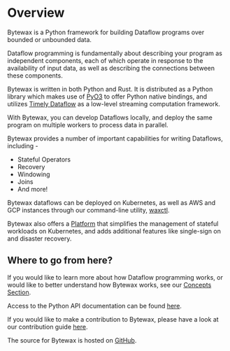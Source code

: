 # Overview

Bytewax is a Python framework for building Dataflow programs over bounded or unbounded data.

Dataflow programming is fundamentally about describing your program as
independent components, each of which operate in response to the availability of
input data, as well as describing the connections between these components.

Bytewax is written in both Python and Rust. It is distributed as a Python library which makes use of
[PyO3](https://pyo3.rs/) to offer Python native bindings, and utilizes
[Timely Dataflow](https://timelydataflow.github.io/timely-dataflow/) as a low-level
streaming computation framework.

With Bytewax, you can develop Dataflows locally, and deploy the same program on multiple workers
to process data in parallel.

Bytewax provides a number of important capabilities for writing Dataflows, including -

- Stateful Operators
- Recovery
- Windowing
- Joins
- And more!

Bytewax dataflows can be deployed on Kubernetes, as well as AWS and GCP instances through our command-line
utility, [waxctl](deployment/waxctl.md).

Bytewax also offers a [Platform](https://bytewax.io/platform) that simplifies
the management of stateful workloads on Kubernetes, and adds additional features
like single-sign on and disaster recovery.

## Where to go from here?

If you would like to learn more about how Dataflow programming works, or would like
to better understand how Bytewax works, see our [Concepts Section](/concepts).

Access to the Python API documentation can be found [here](/apidocs).

If you would like to make a contribution to Bytewax, please have a look at our
contribution guide [here](https://github.com/bytewax/bytewax/blob/main/CONTRIBUTING.md).

The source for Bytewax is hosted on [GitHub](https://github.com/bytewax/bytewax).
